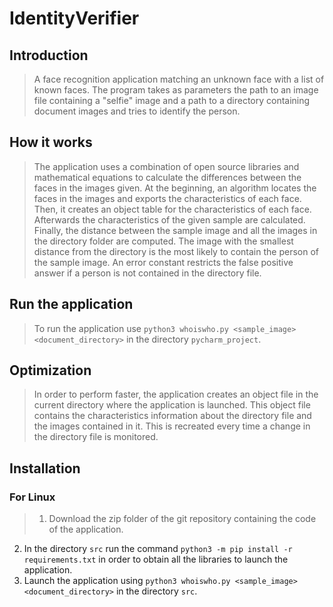 # IdentityVerifier

## Introduction

> A face recognition application matching an unknown face with a list of known faces. The program takes as parameters the path to an image file containing a "selfie" image and a path to a directory containing document images and tries to identify the person.

## How it works

> The application uses a combination of open source libraries and mathematical equations to
calculate the differences between the faces in the images given.
At the beginning, an algorithm locates the faces in the images and exports the
characteristics of each face. Then, it creates an object table for the characteristics of each
face. Afterwards the characteristics of the given sample are calculated. Finally, the distance between the sample image and all the images in the directory folder are computed. The image with the smallest distance from the directory is the most likely to contain the person of the sample image.
An error constant restricts the false positive answer if a person is not contained in the directory file.

## Run the application

>To run the application use `python3 whoiswho.py <sample_image> <document_directory>` in the directory `pycharm_project`.

## Optimization

> In order to perform faster, the application creates an object file in the current directory
where the application is launched.
This object file contains the characteristics information about the directory file and the images contained in it. This is recreated every time a change in the directory file is monitored.

## Installation
### For Linux
>1. Download the zip folder of the git repository containing the code of the application.
2. In the directory `src` run the command `python3 -m pip install -r requirements.txt` in order to obtain all the libraries to launch the application.
3. Launch the application using `python3 whoiswho.py <sample_image> <document_directory>` in the directory `src`.
